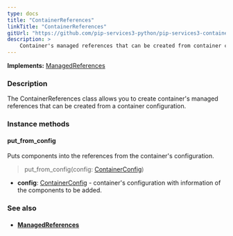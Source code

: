 ```yaml
---
type: docs
title: "ContainerReferences"
linkTitle: "ContainerReferences"
gitUrl: "https://github.com/pip-services3-python/pip-services3-container-python"
description: >
    Container's managed references that can be created from container configuration.
---
```


**Implements:** [ManagedReferences](../managed_references)

### Description

The ContainerReferences class allows you to create container's managed references that can be created from a container configuration.

### Instance methods

#### put_from_config
Puts components into the references from the container's configuration.

> put_from_config(config: [ContainerConfig](../../config/container_config))
- **config**: [ContainerConfig](../../config/container_config) - container's configuration with information of the components to be added.


### See also
- #### [ManagedReferences](../managed_references)
